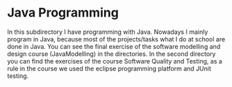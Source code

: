 # Java Programming

In this subdirectory I have programming with Java. Nowadays I mainly program in Java, because most of the projects/tasks what I do at school are done in Java. 
You can see the final exercise of the software modelling and design course (JavaModelling) in the directories. In the second directory you can find the exercises of the course Software Quality and Testing, as a rule in the course we used the eclipse programming platform and JUnit testing.
